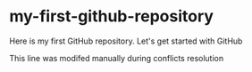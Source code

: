 # my-first-github-repository
Here is my first GitHub repository. Let's get started with GitHub

This line was modifed manually during conflicts resolution